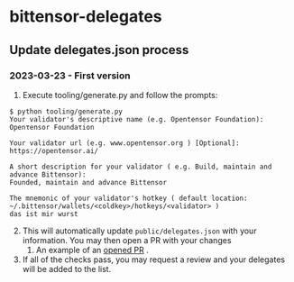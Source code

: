 # bittensor-delegates

## Update delegates.json process

### 2023-03-23 - First version

1. Execute tooling/generate.py and follow the prompts:
```shell
$ python tooling/generate.py
Your validator's descriptive name (e.g. Opentensor Foundation):
Openτensor Foundaτion

Your validator url (e.g. www.opentensor.org ) [Optional]:
https://opentensor.ai/

A short description for your validator ( e.g. Build, maintain and advance Bittensor):
Founded, maintain and advance Bittensor

The mnemonic of your validator's hotkey ( default location: ~/.bittensor/wallets/<coldkey>/hotkeys/<validator> )
das ist mir wurst
```

2. This will automatically update `public/delegates.json` with your information. You may then 
open a PR with your changes
    1. An example of an [opened PR](https://github.com/opentensor/bittensor-delegates/pull/5) .
3. If all of the checks pass, you may request a review and your delegates will be added to the list.